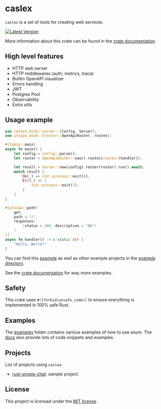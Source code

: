 # caslex

`caslex` is a set of tools for creating web services.

[![Latest Version](https://img.shields.io/crates/v/caslex.svg)](https://crates.io/crates/caslex)

More information about this crate can be found in the [crate documentation](https://docs.rs/caslex/latest/caslex/).

## High level features

* HTTP web server
* HTTP middlewares (auth, metrics, trace)
* Builtin OpenAPI visualizer
* Errors handling
* JWT
* Postgres Pool
* Observability
* Extra utils

## Usage example

```rust
use caslex_http::server::{Config, Server};
use utoipa_axum::{router::OpenApiRouter, routes};

#[tokio::main]
async fn main() {
    let config = Config::parse();
    let router = OpenApiRouter::new().routes(routes!(handler));

    let result = Server::new(config).router(router).run().await;
    match result {
        Ok(_) => std::process::exit(0),
        Err(_) => {
            std::process::exit(1);
        }
    }
}

#[utoipa::path(
    get,
    path = "/",
    responses(
        (status = 200, description = "Ok")
    )
)]
async fn handler() -> &'static str {
    "Hello, World!"
}
```

You can find this [example](https://github.com/mkbeh/caslex/tree/main/examples/http-hello-world) as well as other example projects in the [example directory](https://github.com/mkbeh/caslex/tree/main/examples).

See the [crate documentation](https://docs.rs/caslex/latest/caslex/) for way more examples.

## Safety

This crate uses `#![forbid(unsafe_code)]` to ensure everything is implemented in 100% safe Rust.

## Examples

The [examples](https://github.com/mkbeh/caslex/tree/main/examples) folder contains various examples of how to use axum. The [docs](https://docs.rs/caslex/latest/caslex/) also provide lots of code snippets and examples.

## Projects

List of projects using `caslex`:

- [rust-simple-chat](https://github.com/mkbeh/rust-simple-chat): sample project.

## License

This project is licensed under the [MIT license](https://github.com/mkbeh/caslex/tree/main/caslex/LICENSE).